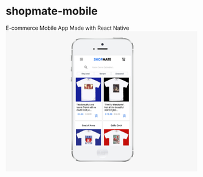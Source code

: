# shopmate-mobile
E-commerce Mobile App Made with React Native
![App Screenshot](https://raw.githubusercontent.com/emmbyiringiro/shopmate-mobile/master/Shopmate_Mobile_Challenge_BYIRINGIRO_Emmanuel.gif)
